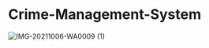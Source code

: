 # Crime-Management-System
![IMG-20211006-WA0009 (1)](https://user-images.githubusercontent.com/116289527/226683392-96a8da8b-3d19-4ef3-8b12-0728da84fc0d.jpg)
